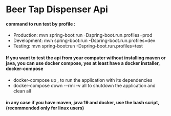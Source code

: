 # Beer Tap Dispenser Api

#### command to run test by profile :
- Production:  mvn spring-boot:run -Dspring-boot.run.profiles=prod
- Development: mvn spring-boot:run -Dspring-boot.run.profiles=dev
- Testing: mvn spring-boot:run -Dspring-boot.run.profiles=test

#### If you want to test the api from your computer without installing maven or java, you can use docker compose, yes at least have a docker installer, docker-compose
- docker-compose up , to run the application with its dependencies
- docker-compose down  --rmi -v all to shutdown the application and clean all

#### in any case if you have maven, java 19 and docker, use the bash script, (recommended only for linux users)
